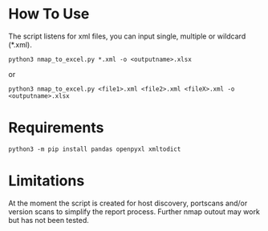 # How To Use
The script listens for xml files, you can input single, multiple or wildcard (*.xml).
```
python3 nmap_to_excel.py *.xml -o <outputname>.xlsx
```
or
```
python3 nmap_to_excel.py <file1>.xml <file2>.xml <fileX>.xml -o <outputname>.xlsx
```

# Requirements 
```
python3 -m pip install pandas openpyxl xmltodict
```
# Limitations
At the moment the script is created for host discovery, portscans and/or version scans to simplify the report process. Further nmap outout may work but has not been tested.